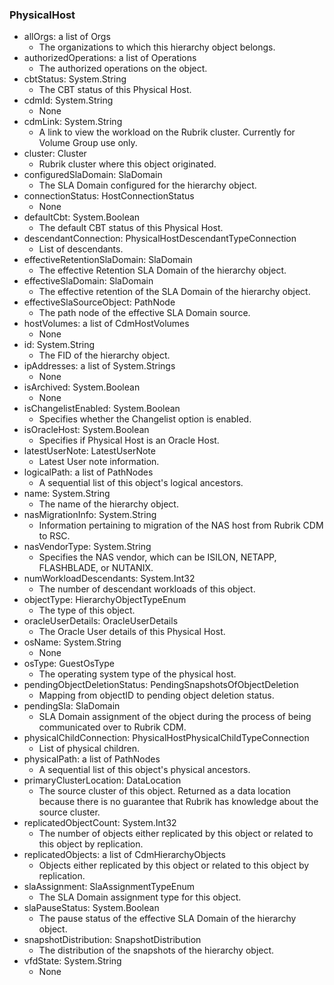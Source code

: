 ### PhysicalHost
- allOrgs: a list of Orgs
  - The organizations to which this hierarchy object belongs.
- authorizedOperations: a list of Operations
  - The authorized operations on the object.
- cbtStatus: System.String
  - The CBT status of this Physical Host.
- cdmId: System.String
  - None
- cdmLink: System.String
  - A link to view the workload on the Rubrik cluster. Currently for Volume Group use only.
- cluster: Cluster
  - Rubrik cluster where this object originated.
- configuredSlaDomain: SlaDomain
  - The SLA Domain configured for the hierarchy object.
- connectionStatus: HostConnectionStatus
  - None
- defaultCbt: System.Boolean
  - The default CBT status of this Physical Host.
- descendantConnection: PhysicalHostDescendantTypeConnection
  - List of descendants.
- effectiveRetentionSlaDomain: SlaDomain
  - The effective Retention SLA Domain of the hierarchy object.
- effectiveSlaDomain: SlaDomain
  - The effective retention of the SLA Domain of the hierarchy object.
- effectiveSlaSourceObject: PathNode
  - The path node of the effective SLA Domain source.
- hostVolumes: a list of CdmHostVolumes
  - None
- id: System.String
  - The FID of the hierarchy object.
- ipAddresses: a list of System.Strings
  - None
- isArchived: System.Boolean
  - None
- isChangelistEnabled: System.Boolean
  - Specifies whether the Changelist option is enabled.
- isOracleHost: System.Boolean
  - Specifies if Physical Host is an Oracle Host.
- latestUserNote: LatestUserNote
  - Latest User note information.
- logicalPath: a list of PathNodes
  - A sequential list of this object's logical ancestors.
- name: System.String
  - The name of the hierarchy object.
- nasMigrationInfo: System.String
  - Information pertaining to migration of the NAS host from Rubrik CDM to RSC.
- nasVendorType: System.String
  - Specifies the NAS vendor, which can be ISILON, NETAPP, FLASHBLADE, or NUTANIX.
- numWorkloadDescendants: System.Int32
  - The number of descendant workloads of this object.
- objectType: HierarchyObjectTypeEnum
  - The type of this object.
- oracleUserDetails: OracleUserDetails
  - The Oracle User details of this Physical Host.
- osName: System.String
  - None
- osType: GuestOsType
  - The operating system type of the physical host.
- pendingObjectDeletionStatus: PendingSnapshotsOfObjectDeletion
  - Mapping from objectID to pending object deletion status.
- pendingSla: SlaDomain
  - SLA Domain assignment of the object during the process of being communicated over to Rubrik CDM.
- physicalChildConnection: PhysicalHostPhysicalChildTypeConnection
  - List of physical children.
- physicalPath: a list of PathNodes
  - A sequential list of this object's physical ancestors.
- primaryClusterLocation: DataLocation
  - The source cluster of this object. Returned as a data location because there is no guarantee that Rubrik has knowledge about the source cluster.
- replicatedObjectCount: System.Int32
  - The number of objects either replicated by this object or related to this object by replication.
- replicatedObjects: a list of CdmHierarchyObjects
  - Objects either replicated by this object or related to this object by replication.
- slaAssignment: SlaAssignmentTypeEnum
  - The SLA Domain assignment type for this object.
- slaPauseStatus: System.Boolean
  - The pause status of the effective SLA Domain of the hierarchy object.
- snapshotDistribution: SnapshotDistribution
  - The distribution of the snapshots of the hierarchy object.
- vfdState: System.String
  - None
